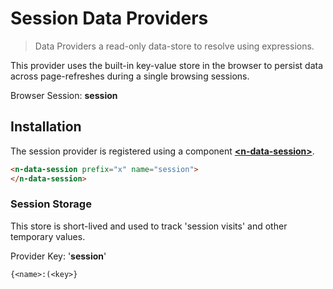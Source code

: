 # Session Data Providers

> Data Providers a read-only data-store to resolve using expressions.

This provider uses the built-in key-value store in the browser to persist data across page-refreshes during a single browsing sessions.

Browser Session: **session**

## Installation

The session provider is registered using a component **[\<n-data-session\>](/components/n-data-session)**.

```html
<n-data-session prefix="x" name="session">
</n-data-session>
```

### Session Storage

This store is short-lived and used to track 'session visits' and other temporary values.

Provider Key: '**session**'

`{<name>:(<key>}`
